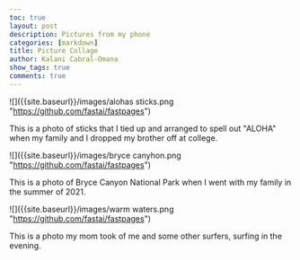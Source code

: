 ```yaml
---
toc: true
layout: post
description: Pictures from my phone
categories: [markdown]
title: Picture Collage
author: Kalani Cabral-Omana
show_tags: true
comments: true
---
```


![]({{site.baseurl}}/images/alohas sticks.png "https://github.com/fastai/fastpages")

This is a photo of sticks that I tied up and arranged to spell out "ALOHA" when my family and I dropped my brother off at college.


![]({{site.baseurl}}/images/bryce canyhon.png "https://github.com/fastai/fastpages")

This is a photo of Bryce Canyon National Park when I went with my family in the summer of 2021.


![]({{site.baseurl}}/images/warm waters.png "https://github.com/fastai/fastpages")

This is a photo my mom took of me and some other surfers, surfing in the evening.